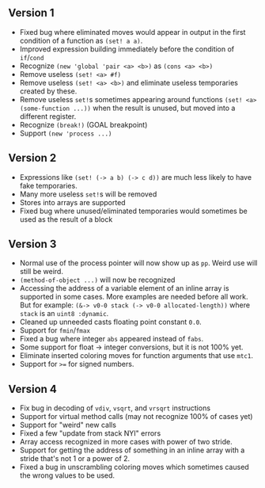 ## Version 1
- Fixed bug where eliminated moves would appear in output in the first condition of a function as `(set! a a)`.
- Improved expression building immediately before the condition of `if`/`cond`
- Recognize  `(new 'global 'pair <a> <b>)` as `(cons <a> <b>)`
- Remove useless `(set! <a> #f)`
- Remove useless `(set! <a> <b>)` and eliminate useless temporaries created by these.
- Remove useless `set!`s sometimes appearing around functions `(set! <a> (some-function ...))` when the result is unused, but moved into a different register.
- Recognize `(break!)` (GOAL breakpoint)
- Support `(new 'process ...)`

## Version 2
- Expressions like `(set! (-> a b) (-> c d))` are much less likely to have fake temporaries.
- Many more useless `set!`s will be removed
- Stores into arrays are supported
- Fixed bug where unused/eliminated temporaries would sometimes be used as the result of a block

## Version 3
- Normal use of the process pointer will now show up as `pp`. Weird use will still be weird.
- `(method-of-object ...)` will now be recognized
- Accessing the address of a variable element of an inline array is supported in some cases. More examples are needed before all work. But for example: `(&-> v0-0 stack (-> v0-0 allocated-length))` where `stack` is an `uint8 :dynamic`.
- Cleaned up unneeded casts floating point constant `0.0`.
- Support for `fmin`/`fmax`
- Fixed a bug where integer `abs` appeared instead of `fabs`.
- Some support for float -> integer conversions, but it is not 100% yet.
- Eliminate inserted coloring moves for function arguments that use `mtc1`.
- Support for `>=` for signed numbers.

## Version 4
- Fix bug in decoding of `vdiv`, `vsqrt`, and `vrsqrt` instructions
- Support for virtual method calls (may not recognize 100% of cases yet)
- Support for "weird" new calls
- Fixed a few "update from stack NYI" errors
- Array access recognized in more cases with power of two stride.
- Support for getting the address of something in an inline array with a stride that's not 1 or a power of 2.
- Fixed a bug in unscrambling coloring moves which sometimes caused the wrong values to be used.
